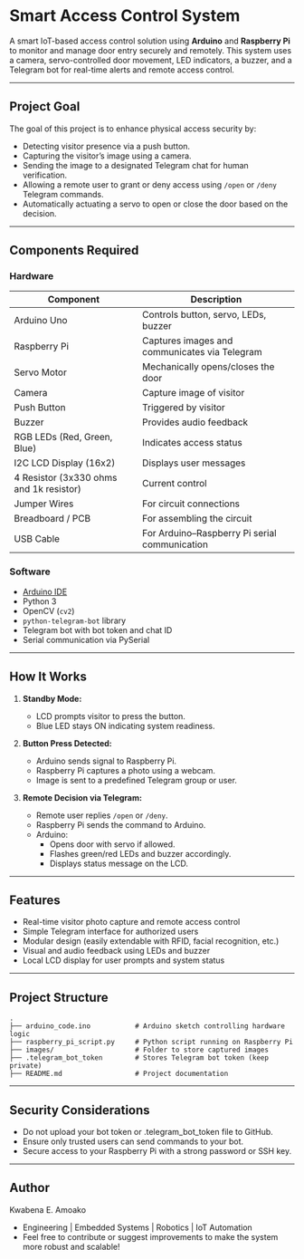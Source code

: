 # Smart Access Control System

A smart IoT-based access control solution using **Arduino** and **Raspberry Pi** to monitor and manage door entry securely and remotely. This system uses a camera, servo-controlled door movement, LED indicators, a buzzer, and a Telegram bot for real-time alerts and remote access control.

---

## Project Goal

The goal of this project is to enhance physical access security by:

- Detecting visitor presence via a push button.
- Capturing the visitor’s image using a camera.
- Sending the image to a designated Telegram chat for human verification.
- Allowing a remote user to grant or deny access using `/open` or `/deny` Telegram commands.
- Automatically actuating a servo to open or close the door based on the decision.

---

## Components Required

### Hardware

| Component                               | Description                                   |
| --------------------------------------- | --------------------------------------------- |
| Arduino Uno                             | Controls button, servo, LEDs, buzzer          |
| Raspberry Pi                            | Captures images and communicates via Telegram |
| Servo Motor                             | Mechanically opens/closes the door            |
| Camera                                  | Capture image of visitor                      |
| Push Button                             | Triggered by visitor                          |
| Buzzer                                  | Provides audio feedback                       |
| RGB LEDs (Red, Green, Blue)             | Indicates access status                       |
| I2C LCD Display (16x2)                  | Displays user messages                        |
| 4 Resistor (3x330 ohms and 1k resistor) | Current control                               |
| Jumper Wires                            | For circuit connections                       |
| Breadboard / PCB                        | For assembling the circuit                    |
| USB Cable                               | For Arduino–Raspberry Pi serial communication |

### Software

- [Arduino IDE](https://www.arduino.cc/en/software)
- Python 3
- OpenCV (`cv2`)
- `python-telegram-bot` library
- Telegram bot with bot token and chat ID
- Serial communication via PySerial

---

## How It Works

1. **Standby Mode:**

   - LCD prompts visitor to press the button.
   - Blue LED stays ON indicating system readiness.

2. **Button Press Detected:**

   - Arduino sends signal to Raspberry Pi.
   - Raspberry Pi captures a photo using a webcam.
   - Image is sent to a predefined Telegram group or user.

3. **Remote Decision via Telegram:**
   - Remote user replies `/open` or `/deny`.
   - Raspberry Pi sends the command to Arduino.
   - Arduino:
     - Opens door with servo if allowed.
     - Flashes green/red LEDs and buzzer accordingly.
     - Displays status message on the LCD.

---

## Features

- Real-time visitor photo capture and remote access control
- Simple Telegram interface for authorized users
- Modular design (easily extendable with RFID, facial recognition, etc.)
- Visual and audio feedback using LEDs and buzzer
- Local LCD display for user prompts and system status

---

## Project Structure

```plaintext
.
├── arduino_code.ino           # Arduino sketch controlling hardware logic
├── raspberry_pi_script.py     # Python script running on Raspberry Pi
├── images/                    # Folder to store captured images
├── .telegram_bot_token        # Stores Telegram bot token (keep private)
├── README.md                  # Project documentation
```
---
## Security Considerations
- Do not upload your bot token or .telegram_bot_token file to GitHub.
- Ensure only trusted users can send commands to your bot.
- Secure access to your Raspberry Pi with a strong password or SSH key.
---
## Author
Kwabena E. Amoako
- Engineering | Embedded Systems | Robotics | IoT Automation
- Feel free to contribute or suggest improvements to make the system more robust and scalable!

